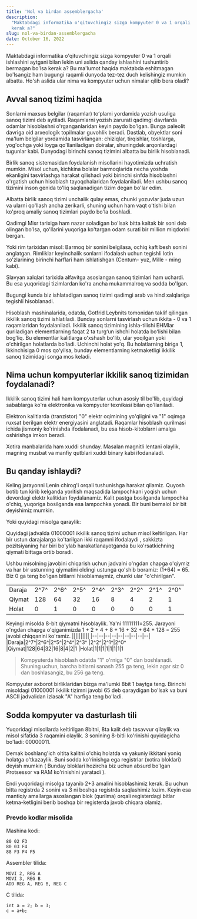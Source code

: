 ```yaml
---
title: 'Nol va birdan assemblergacha'
description:
  "Maktabdagi informatika o'qituvchingiz sizga kompyuter 0 va 1 orqali ishlashini aytgani bilan lekin uni aslida qanday ishlashini tushuntirib bermagan bo'lsa
  kerak a?"
slug: nol-va-birdan-assemblergacha
date: October 16, 2022
---
```


Maktabdagi informatika o'qituvchingiz sizga kompyuter 0 va 1 orqali ishlashini aytgani bilan lekin uni aslida qanday ishlashini tushuntirib bermagan bo'lsa
kerak a? Bu ma'lumot haqida maktabda eshitmagan bo'lsangiz ham bugungi raqamli dunyoda tez-tez duch kelishingiz mumkin albatta. Ho'sh aslida ular nima va
kompyuter uchun nimalar qilib bera oladi?

## Avval sanoq tizimi haqida

Sonlarni maxsus belgilar (raqamlar) toʻplami yordamida yozish usuliga sanoq tizimi deb aytiladi. Raqamlarni yozish zarurati qadimgi davrlarda odamlar
hisoblashni o'rganganlaridan keyin paydo bo'lgan. Bunga paleolit ​​davriga oid arxeologik topilmalar guvohlik beradi. Dastlab, obyektlar soni ma'lum belgilar
yordamida tasvirlangan: chiziqlar, tirqishlar, toshlarga, yog'ochga yoki loyga qo'llaniladigan doiralar, shuningdek arqonlardagi tugunlar kabi. Dunyodagi
birinchi sanoq tizimini albatta bu birlik hisoblanadi.

Birlik sanoq sistemasidan foydalanish misollarini hayotimizda uchratish mumkin. Misol uchun, kichkina bolalar barmoqlarida necha yoshda ekanligini tasvirlashga
harakat qilishadi yoki birinchi sinfda hisoblashni o'rgatish uchun hisoblash tayoqchalaridan foydalaniladi. Men ushbu sanoq tizimini inson genida to'liq
saqlanadigan tizim degan bo'lar edim.

Albatta birlik sanoq tizimi unchalik qulay emas, chunki yozuvlar juda uzun va ularni qo'llash ancha zerikarli, shuning uchun ham vaqt o'tishi bilan ko'proq
amaliy sanoq tizimlari paydo bo'la boshladi.

Qadimgi Misr tarixiga ham nazar soladigan bo'lsak bitta kaltak bir soni deb olingan bo'lsa, qo'llarini yuqoriga ko'targan odam surati bir million miqdorini
bergan.

Yoki rim tarixidan misol: Barmoq bir sonini belgilasa, ochiq kaft besh sonini anglatgan. Rimliklar keyinchalik sonlarni ifodalash uchun tegishli lotin
so'zlarining birinchi harflari ham ishlatishgan (Centum- yuz, Mille - ming kabi).

Slavyan xalqlari tarixida alfavitga asoslangan sanoq tizimlari ham uchardi. Bu esa yuqoridagi tizimlardan ko'ra ancha mukammalroq va sodda bo'lgan.

Bugungi kunda biz ishlatadigan sanoq tizimi qadimgi arab va hind xalqlariga tegishli hisoblanadi.

Hisoblash mashinalarida, odatda, Gotfrid Leybnits tomonidan taklif qilingan ikkilik sanoq tizimi ishlatiladi. Bunday sonlarni tasvirlash uchun ikkita - 0 va 1
raqamlaridan foydalaniladi. Ikkilik sanoq tizimining ishla-tilishi EHMlar quriladigan elementlarning faqat 2 ta turgʻun ishchi holatda boʻlishi bilan bogʻliq.
Bu elementlar kalitlarga oʻxshash boʻlib, ular yoqilgan yoki oʻchirilgan holatlarda boʻladi. Uchinchi holat yoʻq. Bu holatlarning biriga 1, Ikkinchisiga 0 mos
qoʻyilsa, bunday elementlarning ketmaketligi ikkilik sanoq tizimidagi songa mos keladi.

## Nima uchun kompyuterlar ikkilik sanoq tizimidan foydalanadi?

Ikkilik sanoq tizimi hali ham kompyuterlar uchun asosiy til bo'lib, quyidagi sabablarga ko'ra elektronika va kompyuter texnikasi bilan qo'llaniladi.

Elektron kalitlarda (tranzistor) "0" elektr oqimining yo'qligini va "1" oqimga ruxsat berilgan elektr energiyasini anglatadi. Raqamlar hisoblash qurilmasi
ichida jismoniy ko'rinishda ifodalanadi, bu esa hisob-kitoblarni amalga oshirishga imkon beradi.

Xotira manbalarida ham xuddi shunday. Masalan magnitli lentani olaylik, magning musbat va manfiy qutblari xuddi binary kabi ifodanaladi.

## Bu qanday ishlaydi?

Keling jarayonni Lenin chirog'i orqali tushunishga harakat qilamiz. Quyosh botib tun kirib kelganda yoritish maqsadida lampochkani yoqish uchun devordagi elektr
kalitidan foydalanamiz. Kalit pastga bosilganda lampochka o'chiq, yuqoriga bosilganda esa lampochka yonadi. Bir buni bemalol bir bit deyishimiz mumkin.

Yoki quyidagi misolga qaraylik:

Quyidagi jadvalda 01000001 ikkilik sanoq tizimi uchun misol keltirilgan. Har bir ustun darajalarga ko'tarilgan ikki raqamni ifodalaydi , sakkizta pozitsiyaning
har biri bo'ylab harakatlanayotganda bu ko'rsatkichning qiymati bittaga ortib boradi.

Ushbu misolning javobini chiqarish uchun jadvalni o'ngdan chapga o'qiymiz va har bir ustunning qiymatini oldingi ustunga qo'shib boramiz: (1+64) = 65. Biz 0 ga
teng bo'lgan bitlarni hisoblamaymiz, chunki ular "o'chirilgan".

|        |      |      |      |      |      |      |      |      |
| ------ | ---- | ---- | ---- | ---- | ---- | ---- | ---- | ---- |
| Daraja | 2^7^ | 2^6^ | 2^5^ | 2^4^ | 2^3^ | 2^2^ | 2^1^ | 2^0^ |
| Qiymat | 128  | 64   | 32   | 16   | 8    | 4    | 2    | 1    |
| Holat  | 0    | 1    | 0    | 0    | 0    | 0    | 0    | 1    |

Keyingi misolda 8-bit qiymatni hisoblaylik. Ya'ni 11111111=255. Jarayoni o'ngdan chapga o'qiganimizda 1 + 2 + 4 + 8 + 16 + 32 + 64 + 128 = 255 javobi chiqqanini
ko'ramiz. |||||||||| |--|--|--|--|--|--|--|--|--| |Daraja|2^7^|2^6^|2^5^|2^4^|2^3^ |2^2^|2^1^|2^0^  
|Qiymat|128|64|32|16|8|4|2|1 |Holat|1|1|1|1|1|1|1|1

> Kompyuterda hisoblash odatda "1" o'rniga "0" dan boshlanadi. Shuning uchun, barcha bitlarni sanash 255 ga teng, lekin agar siz 0 dan boshlasangiz, bu 256 ga
> teng.

Kompyuter axborot birliklaridan bizga ma'lumki 8bit 1 baytga teng. Birinchi misoldagi 01000001 ikkilik tizimni javobi 65 deb qaraydigan bo'lsak va buni ASCII
jadvalidan izlasak "A" harfiga teng bo'ladi.

## Sodda kompyuter va dasturlash tili

Yuqoridagi misollarda keltirilgan 8bitni, 8ta kalit deb tasavvur qilaylik va misol sifatida 3 raqamini olaylik. 3 sonining 8-bitli ko'rinishi quyidagicha
bo'ladi: 00000011.

Demak boshlang'ich oltita kalitni o'chiq holatda va yakuniy ikkitani yoniq holatga o'tkazaylik. Buni sodda ko'rinishga ega registrlar (xotira bloklari) deyish
mumkin ( Bunday bloklari hozircha biz uchun absurd bo'lgan Protsessor va RAM ko'rinishini yaratadi ).

Endi yuqoridagi misolga tayanib 2+3 amalini hisoblashimiz kerak. Bu uchun bitta registrda 2 sonini va 3 ni boshqa registrda saqlashimiz lozim. Keyin esa
mantiqiy amallarga asoslangan blok (qurilma) orqali registerdagi bitlar ketma-ketligini berib boshqa bir registerda javob chiqara olamiz.

### Prevdo kodlar misolida

Mashina kodi:

```
80 02 F3
80 03 F4
88 F3 F4 F5
```

Assembler tilida:

```
MOVI 2, REG A
MOVI 3, REG B
ADD REG A, REG B, REG C
```

C tilida:

```
int a = 2; b = 3;
c = a+b;
```
